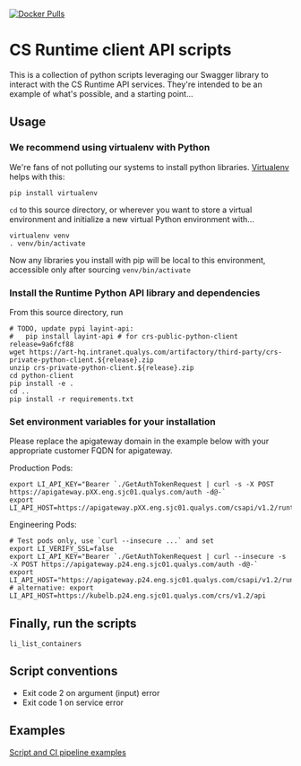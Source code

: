 [![Docker Pulls](https://img.shields.io/docker/pulls/layeredinsight/runtime-python-client.svg?style=plastic)](https://hub.docker.com/r/layeredinsight/runtime-python-client/)

# CS Runtime client API scripts
This is a collection of python scripts leveraging our Swagger library
to interact with the CS Runtime API services. They're intended
to be an example of what's possible, and a starting point...

## Usage
### We recommend using virtualenv with Python
We're fans of not polluting our systems to install python libraries. [Virtualenv](https://virtualenv.pypa.io/en/stable/) helps with this:
```
pip install virtualenv
```
`cd` to this source directory, or wherever you want to store a virtual environment and initialize a new virtual Python environment with...

```
virtualenv venv
. venv/bin/activate
```
Now any libraries you install with pip will be local to this environment, accessible only after sourcing `venv/bin/activate`

### Install the Runtime Python API library and dependencies
From this source directory, run

```
# TODO, update pypi layint-api: 
#   pip install layint-api # for crs-public-python-client
release=9a6fcf88
wget https://art-hq.intranet.qualys.com/artifactory/third-party/crs-private-python-client.${release}.zip
unzip crs-private-python-client.${release}.zip
cd python-client
pip install -e .
cd ..
pip install -r requirements.txt
```

### Set environment variables for your installation
Please replace the apigateway domain in the example below with your appropriate customer FQDN for apigateway.

Production Pods:
```
export LI_API_KEY="Bearer `./GetAuthTokenRequest | curl -s -X POST https://apigateway.pXX.eng.sjc01.qualys.com/auth -d@-`
export LI_API_HOST=https://apigateway.pXX.eng.sjc01.qualys.com/csapi/v1.2/runtime
```
Engineering Pods:
```
# Test pods only, use `curl --insecure ...` and set
export LI_VERIFY_SSL=false
export LI_API_KEY="Bearer `./GetAuthTokenRequest | curl --insecure -s -X POST https://apigateway.p24.eng.sjc01.qualys.com/auth -d@-`
export LI_API_HOST="https://apigateway.p24.eng.sjc01.qualys.com/csapi/v1.2/runtime"
# alternative: export LI_API_HOST=https://kubelb.p24.eng.sjc01.qualys.com/crs/v1.2/api
```


## Finally, run the scripts
```
li_list_containers
```
## Script conventions
* Exit code 2 on argument (input) error
* Exit code 1 on service error



## Examples
[Script and CI pipeline examples](examples/README.md)

